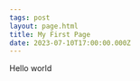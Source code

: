 ```yaml
---
tags: post
layout: page.html
title: My First Page
date: 2023-07-10T17:00:00.000Z
---
```


Hello world
